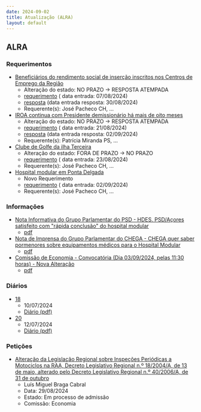 ```yaml
---
date: 2024-09-02
title: Atualização (ALRA)
layout: default
---
```

## ALRA

### Requerimentos

* [Beneficiários do rendimento social de inserção inscritos nos Centros de Emprego da Região](http://base.alra.pt:82/4DACTION/w_pesquisa_registo/4/8458)
  * Alteração do estado: NO PRAZO → RESPOSTA ATEMPADA
  * [requerimento](http://base.alra.pt:82/Doc_Req/XIIIreque120.pdf) ( data entrada: 07/08/2024)
  * [resposta](http://base.alra.pt:82/Doc_Req/XIIIrequeresp120.pdf) (data entrada resposta: 30/08/2024)
  * Requerente(s): José Pacheco CH, ...
* [IROA continua com Presidente demissionário há mais de oito meses](http://base.alra.pt:82/4DACTION/w_pesquisa_registo/4/8471)
  * Alteração do estado: NO PRAZO → RESPOSTA ATEMPADA
  * [requerimento](http://base.alra.pt:82/Doc_Req/XIIIreque127.pdf) ( data entrada: 21/08/2024)
  * [resposta](http://base.alra.pt:82/Doc_Req/XIIIrequeresp127.pdf) (data entrada resposta: 02/09/2024)
  * Requerente(s): Patrícia Miranda PS, ...
* [Clube de Golfe da ilha Terceira](http://base.alra.pt:82/4DACTION/w_pesquisa_registo/4/8474)
  * Alteração do estado: FORA DE PRAZO → NO PRAZO
  * [requerimento](http://base.alra.pt:82/Doc_Req/XIIIreque129.pdf) ( data entrada: 23/08/2024)
  * Requerente(s): José Pacheco CH, ...
* [Hospital modular em Ponta Delgada](http://base.alra.pt:82/4DACTION/w_pesquisa_registo/4/8485)
  * Novo Requerimento
  * [requerimento](http://base.alra.pt:82/Doc_Req/XIIIreque134.pdf) ( data entrada: 02/09/2024)
  * Requerente(s): José Pacheco CH, ...

### Informações

* [Nota Informativa do Grupo Parlamentar do PSD - HDES. PSD/Açores satisfeito com "rápida conclusão" do hospital modular](http://base.alra.pt:82/4DACTION/w_pesquisa_registo/8/20128)
  * [pdf](http://base.alra.pt:82/Doc_Noticias/NI20128.pdf)
* [Nota de Imprensa do Grupo Parlamentar do CHEGA - CHEGA quer saber pormenores sobre equipamentos médicos para o Hospital Modular](http://base.alra.pt:82/4DACTION/w_pesquisa_registo/8/20126)
  * [pdf](http://base.alra.pt:82/Doc_Noticias/NI20126.pdf)
* [Comissão de Economia - Convocatória (Dia 03/09/2024, pelas 11:30 horas) - Nova Alteração](http://base.alra.pt:82/4DACTION/w_pesquisa_registo/8/20127)
  * [pdf](http://base.alra.pt:82/Doc_Noticias/NI20127.pdf)

### Diários

* [18](http://base.alra.pt:82/4DACTION/w_pesquisa_registo/10/2777)
  * 10/07/2024
  * [Diário (pdf)](http://base.alra.pt:82/Diario/XIII18.pdf)
* [20](http://base.alra.pt:82/4DACTION/w_pesquisa_registo/10/2774)
  * 12/07/2024
  * [Diário (pdf)](http://base.alra.pt:82/Diario/XIII20.pdf)

### Petições

* [Alteração da Legislação Regional sobre Inspeções Periódicas a Motociclos na RAA, Decreto Legislativo Regional n.º 18/2004/A, de 13 de maio, alterado pelo Decreto Legislativo Regional n.º 40/2006/A, de 31 de outubro](http://base.alra.pt:82/4DACTION/w_pesquisa_registo/6/999)
  * Luís Miguel Braga Cabral
  * Data: 29/08/2024
  * Estado: Em processo de admissão
  * Comissão: Economia
